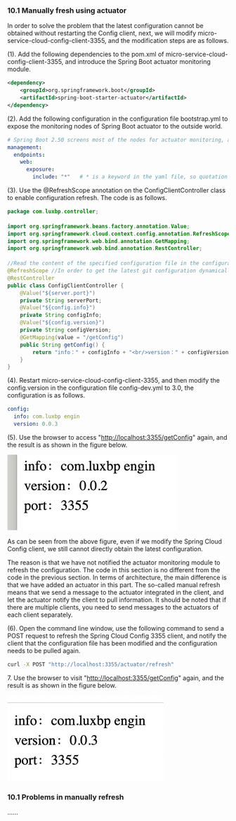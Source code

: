 ### 10.1 Manually fresh using actuator

In order to solve the problem that the latest configuration cannot be obtained without restarting the Config client, next, we will modify micro-service-cloud-config-client-3355, and the modification steps are as follows.

(1). Add the following dependencies to the pom.xml of micro-service-cloud-config-client-3355, and introduce the Spring Boot actuator monitoring module.

```xml
<dependency>
    <groupId>org.springframework.boot</groupId>
    <artifactId>spring-boot-starter-actuator</artifactId>
</dependency>
```

(2). Add the following configuration in the configuration file bootstrap.yml to expose the monitoring nodes of Spring Boot actuator to the outside world.

```yaml
# Spring Boot 2.50 screens most of the nodes for actuator monitoring, and only exposes the health node. The configuration (*) in this section is to enable all nodes
management:
  endpoints:
    web:
      exposure:
        include: "*"   # * is a keyword in the yaml file, so quotation marks are required
```

(3). Use the @RefreshScope annotation on the ConfigClientController class to enable configuration refresh. The code is as follows.

```java
package com.luxbp.controller;

import org.springframework.beans.factory.annotation.Value;
import org.springframework.cloud.context.config.annotation.RefreshScope;
import org.springframework.web.bind.annotation.GetMapping;
import org.springframework.web.bind.annotation.RestController;

//Read the content of the specified configuration file in the configuration center and display it on the page
@RefreshScope //In order to get the latest git configuration dynamically (manually), add the actuator to monitor and load RefreshScope,
@RestController
public class ConfigClientController {
    @Value("${server.port}")
    private String serverPort;
    @Value("${config.info}")
    private String configInfo;
    @Value("${config.version}")
    private String configVersion;
    @GetMapping(value = "/getConfig")
    public String getConfig() {
        return "info：" + configInfo + "<br/>version：" + configVersion + "<br/>port：" + serverPort;
    }
}
```

(4). Restart micro-service-cloud-config-client-3355, and then modify the config.version in the configuration file config-dev.yml to 3.0, the configuration is as follows.

```yaml
config:
  info: com.luxbp engin
  version: 0.0.3
```

(5). Use the browser to access "<http://localhost:3355/getConfig>" again, and the result is as shown in the figure below.

![Screen Shot 2023-02-27 at 9.43.57 AM.png](resources/D83B6C321C27BE1C58920306639D7350.png)

As can be seen from the above figure, even if we modify the Spring Cloud Config client, we still cannot directly obtain the latest configuration.

The reason is that we have not notified the actuator monitoring module to refresh the configuration. The code in this section is no different from the code in the previous section. In terms of architecture, the main difference is that we have added an actuator in this part. The so-called manual refresh means that we send a message to the actuator integrated in the client, and let the actuator notify the client to pull information. It should be noted that if there are multiple clients, you need to send messages to the actuators of each client separately.

(6). Open the command line window, use the following command to send a POST request to refresh the Spring Cloud Config 3355 client, and notify the client that the configuration file has been modified and the configuration needs to be pulled again.

```sh
curl -X POST "http://localhost:3355/actuator/refresh"
```

7\. Use the browser to visit "<http://localhost:3355/getConfig>" again, and the result is as shown in the figure below.

![Screen Shot 2023-03-02 at 9.57.06 AM.png](resources/17999910B2AB94F339FF284F4C5FF15D.png)

### 10.1 Problems in manually refresh

…...

